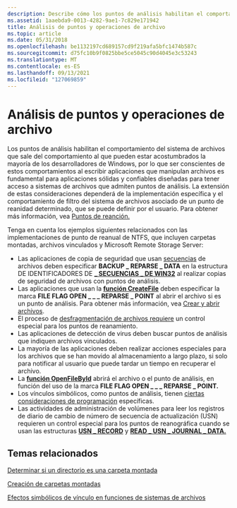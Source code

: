 ```yaml
---
description: Describe cómo los puntos de análisis habilitan el comportamiento del sistema de archivos que sale del comportamiento que Windows los desarrolladores esperan.
ms.assetid: 1aaebda9-0013-4282-9ae1-7c829e171942
title: Análisis de puntos y operaciones de archivo
ms.topic: article
ms.date: 05/31/2018
ms.openlocfilehash: be1132197cd689157cd9f219afa5bfc1474b587c
ms.sourcegitcommit: d75fc10b9f0825bbe5ce5045c90d4045e3c53243
ms.translationtype: MT
ms.contentlocale: es-ES
ms.lasthandoff: 09/13/2021
ms.locfileid: "127069859"
---
```

# <a name="reparse-points-and-file-operations"></a>Análisis de puntos y operaciones de archivo

 Los puntos de análisis habilitan el comportamiento del sistema de archivos que sale del comportamiento al que pueden estar acostumbrados la mayoría de los desarrolladores de Windows, por lo que ser conscientes de estos comportamientos al escribir aplicaciones que manipulan archivos es fundamental para aplicaciones sólidas y confiables diseñadas para tener acceso a sistemas de archivos que admiten puntos de análisis. La extensión de estas consideraciones dependerá de la implementación específica y el comportamiento de filtro del sistema de archivos asociado de un punto de reanidad determinado, que se puede definir por el usuario. Para obtener más información, vea [Puntos de reanción.](reparse-points.md)

Tenga en cuenta los ejemplos siguientes relacionados con las implementaciones de punto de reanual de NTFS, que incluyen carpetas montadas, archivos vinculados y Microsoft Remote Storage Server:

-   Las aplicaciones de copia de seguridad que usan [secuencias](file-streams.md) de archivos deben especificar **BACKUP \_ REPARSE \_ DATA** en la estructura DE IDENTIFICADORES DE [**\_ SECUENCIAS \_ DE WIN32**](/windows/desktop/api/winbase/ns-winbase-win32_stream_id) al realizar copias de seguridad de archivos con puntos de análisis.
-   Las aplicaciones que usan la [**función CreateFile**](/windows/desktop/api/FileAPI/nf-fileapi-createfilea) deben especificar la marca **FILE FLAG OPEN \_ \_ \_ REPARSE \_ POINT** al abrir el archivo si es un punto de análisis. Para obtener más información, vea [Crear y abrir archivos](creating-and-opening-files.md).
-   El proceso de [desfragmentación de archivos requiere](defragmenting-files.md) un control especial para los puntos de reanamiento.
-   Las aplicaciones de detección de virus deben buscar puntos de análisis que indiquen archivos vinculados.
-   La mayoría de las aplicaciones deben realizar acciones especiales para los archivos que se han movido al almacenamiento a largo plazo, si solo para notificar al usuario que puede tardar un tiempo en recuperar el archivo.
-   La [**función OpenFileById**](/windows/desktop/api/WinBase/nf-winbase-openfilebyid) abrirá el archivo o el punto de análisis, en función del uso de la marca **FILE FLAG OPEN \_ \_ \_ REPARSE \_ POINT.**
-   Los vínculos simbólicos, como puntos de análisis, tienen [ciertas consideraciones de programación](symbolic-link-programming-considerations.md) específicas.
-   Las actividades de administración de volúmenes para leer los registros de diario de cambio de número de secuencia de actualización (USN) requieren un control especial para los puntos de reanográfica cuando se usan las estructuras [**USN \_ RECORD**](/windows/desktop/api/WinIoCtl/ns-winioctl-usn_record_v2) y [**READ \_ USN \_ JOURNAL \_ DATA.**](/windows/desktop/api/WinIoCtl/ns-winioctl-read_usn_journal_data_v0)

## <a name="related-topics"></a>Temas relacionados

<dl> <dt>

[Determinar si un directorio es una carpeta montada](determining-whether-a-directory-is-a-volume-mount-point.md)
</dt> <dt>

[Creación de carpetas montadas](mounting-and-dismounting-a-volume.md)
</dt> <dt>

[Efectos simbólicos de vínculo en funciones de sistemas de archivos](symbolic-link-effects-on-file-systems-functions.md)
</dt> </dl>

 

 
